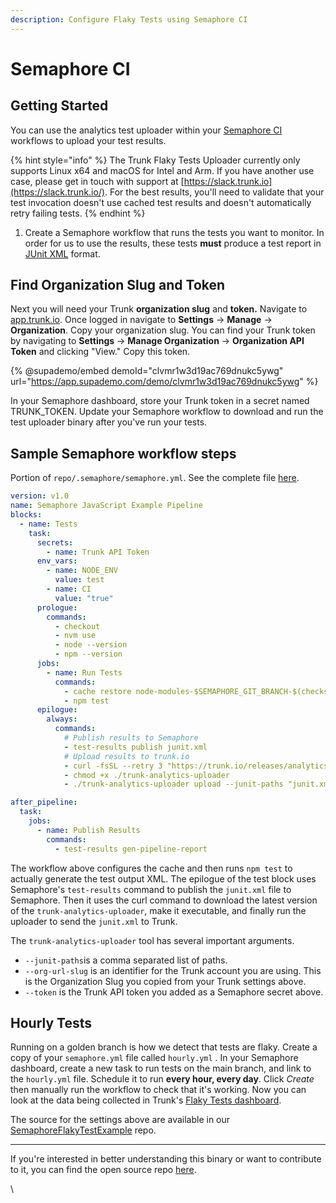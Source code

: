 ```yaml
---
description: Configure Flaky Tests using Semaphore CI
---
```


# Semaphore CI

## Getting Started

You can use the analytics test uploader within your [Semaphore CI](https://semaphoreci.com/) workflows to upload your test results.

{% hint style="info" %}
The Trunk Flaky Tests Uploader currently only supports Linux x64 and macOS for Intel and Arm. If you have another use case, please get in touch with support at [https://slack.trunk.io](https://slack.trunk.io/). For the best results, you'll need to validate that your test invocation doesn't use cached test results and doesn't automatically retry failing tests.
{% endhint %}

1. Create a Semaphore workflow that runs the tests you want to monitor. In order for us to use the results, these tests **must** produce a test report in [JUnit XML](https://github.com/testmoapp/junitxml) format.&#x20;

## Find Organization Slug and Token

Next you will need your Trunk **organization slug** and **token.** Navigate to [app.trunk.io](http://app.trunk.io). Once logged in navigate to **Settings** -> **Manage** -> **Organization**.  Copy your organization slug. You can find your Trunk token by navigating to **Settings** → **Manage Organization** → **Organization API Token** and clicking "View."  Copy this token.

{% @supademo/embed demoId="clvmr1w3d19ac769dnukc5ywg" url="https://app.supademo.com/demo/clvmr1w3d19ac769dnukc5ywg" %}

In your Semaphore dashboard, store your Trunk token in a secret named TRUNK\_TOKEN. Update your Semaphore workflow to download and run the test uploader binary after you've run your tests.&#x20;

## Sample Semaphore workflow steps

Portion of `repo/.semaphore/semaphore.yml`. See the complete file [here](https://github.com/mmatheson/SemaphoreFlakyTestExample/blob/main/.semaphore/semaphore.yml).

```yaml
version: v1.0
name: Semaphore JavaScript Example Pipeline
blocks:
  - name: Tests
    task:
      secrets:
        - name: Trunk API Token
      env_vars:
        - name: NODE_ENV
          value: test
        - name: CI
          value: "true"
      prologue:
        commands:
          - checkout
          - nvm use
          - node --version
          - npm --version
      jobs:
        - name: Run Tests
          commands:
            - cache restore node-modules-$SEMAPHORE_GIT_BRANCH-$(checksum package-lock.json),node-modules-$SEMAPHORE_GIT_BRANCH,node-modules-master
            - npm test
      epilogue:
        always:
          commands:
            # Publish results to Semaphore
            - test-results publish junit.xml
            # Upload results to trunk.io
            - curl -fsSL --retry 3 "https://trunk.io/releases/analytics-cli/latest" -o ./trunk-analytics-uploader
            - chmod +x ./trunk-analytics-uploader
            - ./trunk-analytics-uploader upload --junit-paths "junit.xml" --org-url-slug "semaphore-example" --token "${TRUNK_API_TOKEN}"

after_pipeline:
  task:
    jobs:
      - name: Publish Results
        commands:
          - test-results gen-pipeline-report
```

The workflow above configures the cache and then runs `npm test` to actually generate the test output XML. The epilogue of the test block uses Semaphore's `test-results` command to publish the `junit.xml` file to Semaphore. Then it uses the curl command to download the latest version of the `trunk-analytics-uploader`, make it executable, and finally run the uploader to send the `junit.xml` to Trunk.

The `trunk-analytics-uploader` tool has several important arguments.&#x20;

* `--junit-paths`is a comma separated list of paths.
* `--org-url-slug` is an identifier for the Trunk account you are using. This is the Organization Slug you copied from your Trunk settings above.
* `--token` is the Trunk API token you added as a Semaphore secret above.

## Hourly Tests

Running on a golden branch is how we detect that tests are flaky.  Create a copy of your `semaphore.yml` file called `hourly.yml` . In your Semaphore dashboard, create a new task to run tests on the main branch, and link to the `hourly.yml` file. Schedule it to run **every hour, every day**. Click _Create_ then manually run the workflow to check that it's working. Now you can look at the data being collected in Trunk's [Flaky Tests dashboard](https://app.trunk.io/).

The source for the settings above are available in our [SemaphoreFlakyTestExample](https://github.com/mmatheson/SemaphoreFlakyTestExample) repo.

***

If you're interested in better understanding this binary or want to contribute to it, you can find the open source repo [here](https://github.com/trunk-io/analytics-cli).

\

